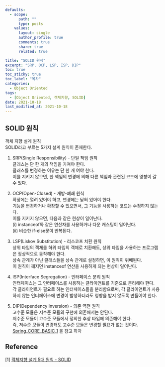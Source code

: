 ```yaml
---
defaults:
  - scope:
      path: ""
      type: posts
    values:
      layout: single
      author_profile: true
      comments: true
      share: true
      related: true

title: "SOLID 원칙"
excerpt: "SRP, OCP, LSP, ISP, DIP"
toc: true
toc_sticky: true
toc_label: "목차"
categories:
  - Object Oriented
tags:
  - [Object Oriented, 객체지향, SOLID]
date: 2021-10-18
last_modified_at: 2021-10-18
---
```


## SOLID 원칙

객체 지향 설계 원칙  
SOLID라고 부르는 5가지 설계 원칙이 존재한다.

1.	SRP(Single Responsibility) - 단일 책임 원칙  
      클래스는 단 한 개의 책임을 가져야 한다.  
      클래스를 변경하는 이유는 단 한 개 여야 한다.  
      이를 지키지 않으면, 한 책임의 변경에 의해 다른 책임과 관련된 코드에 영향이 갈 수 있다.
      

2.	OCP(Open-Closed) - 개방-폐쇄 원칙  
      확장에는 열려 있어야 하고, 변경에는 닫혀 있어야 한다.  
      기능을 변경하거나 확장할 수 있으면서, 그 기능을 사용하는 코드는 수정하지 않는다.  
      이를 지키지 않으면, 다음과 같은 현상이 일어난다.  
      (i) instanceof와 같은 연산자를 사용하거나 다운 캐스팅이 일어난다.  
      (ii) 비슷한 if-else문이 반복된다.  

      
3.	LSP(Liskov Substitution) - 리스코프 치환 원칙  
      상위 타입의 객체를 하위 타입의 객체로 치환해도, 상위 타입을 사용하는 프로그램은 정상적으로 동작해야 한다.  
      상속 관계가 아닌 클래스들을 상속 관계로 설정하면, 이 원칙이 위배된다.  
      이 원칙이 깨지면 instanceof 연산을 사용하게 되는 현상이 일어난다.
      

4.	ISP(Interface Segregation) - 인터페이스 분리 원칙  
      인터페이스는 그 인터페이스를 사용하는 클라이언트를 기준으로 분리해야 한다.  
      각 클라이언트가 필요로 하는 인터페이스들을 분리함으로써, 각 클라이언트가 사용하지 않는 인터페이스에 변경이 발생하더라도 영향을 받지 않도록 만들어야 한다.  
  

5.	DIP(Dependency Inversion) - 의존 역전 원칙  
      고수준 모듈은 저수준 모듈의 구현에 의존해서는 안된다.  
      저수준 모듈이 고수준 모듈에서 정의한 추상 타입에 의존해야 한다.  
      즉, 저수준 모듈이 변경돼도 고수준 모듈은 변경할 필요가 없는 것이다.  
      [Spring_CORE_BASIC_1](https://punsoo.github.io/spring/Spring-Core-Basic_1/#ocp-dip-%EC%9C%84%EB%B0%98) 을 참고 하자


## Reference
[1] [객체지향 설계 5대 원칙 - SOLID](https://jungwoon.github.io/solid/2017/07/31/Solid-Principle.html)